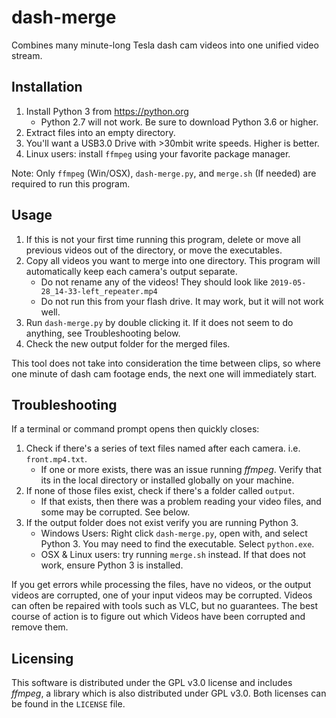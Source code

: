 # dash-merge
Combines many minute-long Tesla dash cam videos into one unified video stream.

## Installation

1. Install Python 3 from https://python.org
	* Python 2.7 will not work. Be sure to download Python 3.6 or higher.
2. Extract files into an empty directory.
3. You'll want a USB3.0 Drive with >30mbit write speeds. Higher is better.
4. Linux users: install `ffmpeg` using your favorite package manager.

Note: Only `ffmpeg` (Win/OSX), `dash-merge.py`, and `merge.sh` (If needed) are required to run this program.

## Usage

1. If this is not your first time running this program, delete or move all previous videos out of the directory, or move the executables.
2. Copy all videos you want to merge into one directory. This program will automatically keep each camera's output separate.
	* Do not rename any of the videos! They should look like `2019-05-28_14-33-left_repeater.mp4`
	* Do not run this from your flash drive. It may work, but it will not work well.
3. Run `dash-merge.py` by double clicking it. If it does not seem to do anything, see Troubleshooting below.
4. Check the new output folder for the merged files.

This tool does not take into consideration the time between clips, so where one minute of dash cam footage ends, the
next one will immediately start.

## Troubleshooting

If a terminal or command prompt opens then quickly closes:
1. Check if there's a series of text files named after each camera. i.e. `front.mp4.txt`.
	* If one or more exists, there was an issue running *ffmpeg*. Verify that its in the local directory or installed globally on your machine.
2. If none of those files exist, check if there's a folder called `output`.
	* If that exists, then there was a problem reading your video files, and some may be corrupted. See below.
3. If the output folder does not exist verify you are running Python 3.
	* Windows Users: Right click `dash-merge.py`, open with, and select Python 3. You may need to find the executable. Select `python.exe`.
	* OSX & Linux users: try running `merge.sh` instead. If that does not work, ensure Python 3 is installed.

If you get errors while processing the files, have no videos, or the output videos are corrupted, one of your input videos
may be corrupted. Videos can often be repaired with tools such as VLC, but no guarantees. The best course of action is
to figure out which Videos have been corrupted and remove them.

## Licensing

This software is distributed under the GPL v3.0 license and includes *ffmpeg*, a library which is also distributed under
GPL v3.0. Both licenses can be found in the `LICENSE` file.
